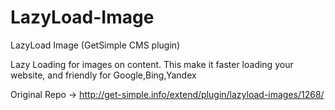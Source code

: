# LazyLoad-Image
LazyLoad Image (GetSimple CMS plugin)

Lazy Loading for images on content. This make it faster loading your website, and friendly for Google,Bing,Yandex

Original Repo -> http://get-simple.info/extend/plugin/lazyload-images/1268/
